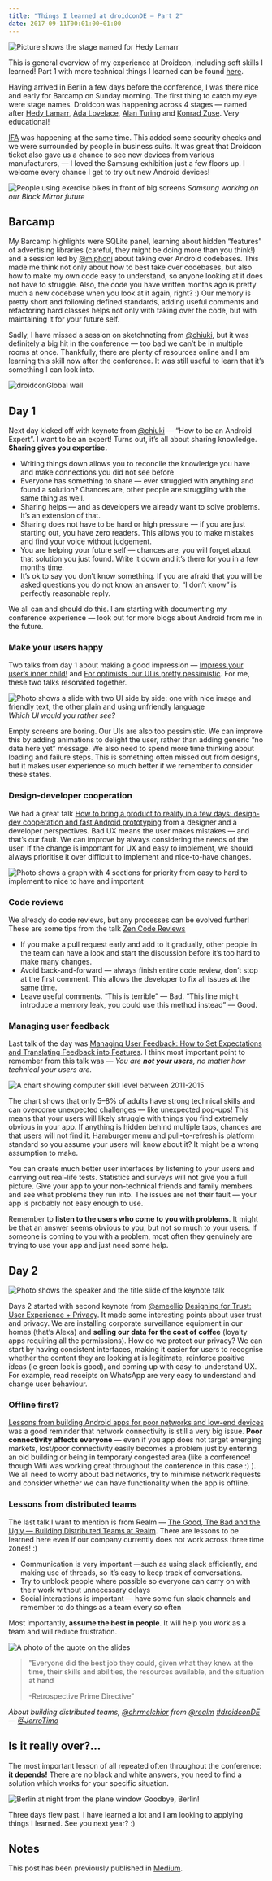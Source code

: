 ```yaml
---
title: "Things I learned at droidconDE — Part 2"
date: 2017-09-11T00:01:00+01:00
---
```


![Picture shows the stage named for Hedy Lamarr](/images/blogs/droidcon/header2.jpeg)

This is general overview of my experience at Droidcon, including soft skills I learned! Part 1 with more technical things I learned can be found [here](/posts/things-i-learned-at-droidcon-de-part-1).

<!--more-->

Having arrived in Berlin a few days before the conference, I was there nice and early for Barcamp on Sunday morning. The first thing to catch my eye were stage names. Droidcon was happening across 4 stages — named after [Hedy Lamarr](https://en.wikipedia.org/wiki/Hedy_Lamarr), [Ada Lovelace](https://en.wikipedia.org/wiki/Ada_Lovelace), [Alan Turing](https://en.wikipedia.org/wiki/Alan_Turing) and [Konrad Zuse](https://en.wikipedia.org/wiki/Konrad_Zuse). Very educational!

[IFA](http://b2b.ifa-berlin.com/) was happening at the same time. This added some security checks and we were surrounded by people in business suits. It was great that Droidcon ticket also gave us a chance to see new devices from various manufacturers, — I loved the Samsung exhibition just a few floors up. I welcome every chance I get to try out new Android devices!

![People using exercise bikes in front of big screens](/images/blogs/droidcon/samsung.jpeg)
*Samsung working on our Black Mirror future*

## Barcamp

My Barcamp highlights were SQLite panel, learning about hidden “features” of advertising libraries (careful, they might be doing more than you think!) and a session led by [@miphoni](https://twitter.com/miphoni) about taking over Android codebases. This made me think not only about how to best take over codebases, but also how to make my own code easy to understand, so anyone looking at it does not have to struggle. Also, the code you have written months ago is pretty much a new codebase when you look at it again, right? :) Our memory is pretty short and following defined standards, adding useful comments and refactoring hard classes helps not only with taking over the code, but with maintaining it for your future self.

Sadly, I have missed a session on sketchnoting from [@chiuki](https://twitter.com/chiuki), but it was definitely a big hit in the conference — too bad we can’t be in multiple rooms at once. Thankfully, there are plenty of resources online and I am learning this skill now after the conference. It was still useful to learn that it’s something I can look into.

![droidconGlobal wall](/images/blogs/droidcon/droidcon_global.jpeg)

## Day 1

Next day kicked off with keynote from [@chiuki](https://twitter.com/chiuki) — “How to be an Android Expert”. I want to be an expert! Turns out, it’s all about sharing knowledge. **Sharing gives you expertise.**

- Writing things down allows you to reconcile the knowledge you have and make connections you did not see before
- Everyone has something to share — ever struggled with anything and found a solution? Chances are, other people are struggling with the same thing as well.
- Sharing helps — and as developers we already want to solve problems. It’s an extension of that.
- Sharing does not have to be hard or high pressure — if you are just starting out, you have zero readers. This allows you to make mistakes and find your voice without judgement.
- You are helping your future self — chances are, you will forget about that solution you just found. Write it down and it’s there for you in a few months time.
- It’s ok to say you don’t know something. If you are afraid that you will be asked questions you do not know an answer to, “I don’t know” is perfectly reasonable reply.

We all can and should do this. I am starting with documenting my conference experience — look out for more blogs about Android from me in the future.

### Make your users happy

Two talks from day 1 about making a good impression — [Impress your user’s inner child!](http://droidcon.de/en/sessions/impress-your-users-inner-child) and [For optimists, our UI is pretty pessimistic](http://droidcon.de/en/sessions/optimists-our-ui-pretty-pessimistic). For me, these two talks resonated together.

![Photo shows a slide with two UI side by side: one with nice image and friendly text, the other plain and using unfriendly language](/images/blogs/droidcon/droidcon_global.jpeg)
*Which UI would you rather see?*

Empty screens are boring. Our UIs are also too pessimistic. We can improve this by adding animations to delight the user, rather than adding generic “no data here yet” message. We also need to spend more time thinking about loading and failure steps. This is something often missed out from designs, but it makes user experience so much better if we remember to consider these states.

### Design-developer cooperation

We had a great talk [How to bring a product to reality in a few days: design-dev cooperation and fast Android prototyping](http://droidcon.de/en/sessions/how-bring-product-reality-few-days-design-dev-cooperation-and-fast-android-prototyping) from a designer and a developer perspectives. Bad UX means the user makes mistakes — and that’s our fault. We can improve by always considering the needs of the user. If the change is important for UX and easy to implement, we should always prioritise it over difficult to implement and nice-to-have changes.

![Photo shows a graph with 4 sections for priority from easy to hard to implement to nice to have and important](/images/blogs/droidcon/priority_chart.jpeg)

### Code reviews

We already do code reviews, but any processes can be evolved further! These are some tips from the talk [Zen Code Reviews](http://droidcon.de/en/sessions/zen-code-reviews)

- If you make a pull request early and add to it gradually, other people in the team can have a look and start the discussion before it’s too hard to make many changes.
- Avoid back-and-forward — always finish entire code review, don’t stop at the first comment. This allows the developer to fix all issues at the same time.
- Leave useful comments. “This is terrible” — Bad. “This line might introduce a memory leak, you could use this method instead” — Good.

### Managing user feedback

Last talk of the day was [Managing User Feedback: How to Set Expectations and Translating Feedback into Features](http://droidcon.de/en/sessions/managing-user-feedback-how-set-expectations-and-translating-feedback-features). I think most important point to remember from this talk was — *You are **not your users**, no matter how technical your users are.*

![A chart showing computer skill level between 2011-2015](/images/blogs/droidcon/computer_skills_chart.jpeg)

The chart shows that only 5–8% of adults have strong technical skills and can overcome unexpected challenges — like unexpected pop-ups! This means that your users will likely struggle with things you find extremely obvious in your app. If anything is hidden behind multiple taps, chances are that users will not find it. Hamburger menu and pull-to-refresh is platform standard so you assume your users will know about it? It might be a wrong assumption to make.

You can create much better user interfaces by listening to your users and carrying out real-life tests. Statistics and surveys will not give you a full picture. Give your app to your non-technical friends and family members and see what problems they run into. The issues are not their fault — your app is probably not easy enough to use.

Remember to **listen to the users who come to you with problems**. It might be that an answer seems obvious to you, but not so much to your users. If someone is coming to you with a problem, most often they genuinely are trying to use your app and just need some help.

## Day 2

![Photo shows the speaker and the title slide of the keynote talk](/images/blogs/droidcon/keynote.jpeg)

Days 2 started with second keynote from [@ameellio](https://twitter.com/ameellio) [Designing for Trust: User Experience + Privacy](http://droidcon.de/en/sessions/keynote-designing-trust-user-experience-privacy). It made some interesting points about user trust and privacy. We are installing corporate surveillance equipment in our homes (that’s Alexa) and **selling our data for the cost of coffee** (loyalty apps requiring all the permissions). How do we protect our privacy? We can start by having consistent interfaces, making it easier for users to recognise whether the content they are looking at is legitimate, reinforce positive ideas (ie green lock is good), and coming up with easy-to-understand UX. For example, read receipts on WhatsApp are very easy to understand and change user behaviour.

### Offline first?

[Lessons from building Android apps for poor networks and low-end devices](http://droidcon.de/en/sessions/lessons-building-android-apps-poor-networks-and-low-end-devices) was a good reminder that network connectivity is still a very big issue. **Poor connectivity affects everyone** — even if you app does not target emerging markets, lost/poor connectivity easily becomes a problem just by entering an old building or being in temporary congested area (like a conference! though Wifi was working great throughout the conference in this case :) ). We all need to worry about bad networks, try to minimise network requests and consider whether we can have functionality when the app is offline.

### Lessons from distributed teams

The last talk I want to mention is from Realm — [The Good, The Bad and the Ugly — Building Distributed Teams at Realm](http://droidcon.de/en/sessions/good-bad-and-ugly-building-distributed-teams-realm). There are lessons to be learned here even if our company currently does not work across three time zones! :)

- Communication is very important —such as using slack efficiently, and making use of threads, so it’s easy to keep track of conversations.
- Try to unblock people where possible so everyone can carry on with their work without unnecessary delays
- Social interactions is important — have some fun slack channels and remember to do things as a team every so often

Most importantly, **assume the best in people**. It will help you work as a team and will reduce frustration.

![A photo of the quote on the slides](/images/blogs/droidcon/quote.jpeg)

>"Everyone did the best job they could, given what they knew at the time, their skills and abilities, the resources available, and the situation at hand
>
>-Retrospective Prime Directive"

*About building distributed teams, [@chrmelchior](https://twitter.com/chrmelchior) from [@realm](https://twitter.com/realm) [#droidconDE](https://twitter.com/hashtag/droidconDE?src=hash) — [@JerroTimo](https://twitter.com/jerrotimo)*

## Is it really over?…

The most important lesson of all repeated often throughout the conference: **it depends!** There are no black and white answers, you need to find a solution which works for your specific situation.

![Berlin at night from the plane window](/images/blogs/droidcon/berlin.jpeg)
Goodbye, Berlin!

Three days flew past. I have learned a lot and I am looking to applying things I learned. See you next year? :)

## Notes

This post has been previously published in [Medium](https://medium.com/@sigute/things-i-learned-at-droidconde-part-2-12898c1cffb).

